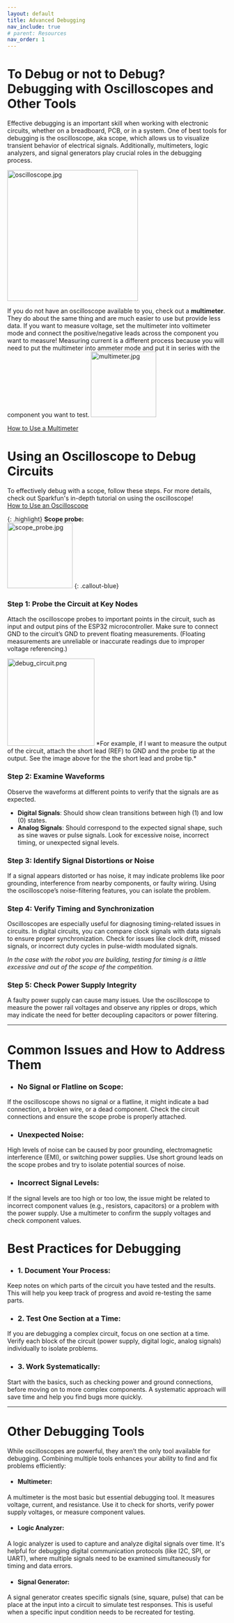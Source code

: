 ```yaml
---
layout: default
title: Advanced Debugging
nav_include: true
# parent: Resources
nav_order: 1
---
```

<!-- tbh how relevant is oscilloscopes for robotathon lol -->
# To Debug or not to Debug? Debugging with Oscilloscopes and Other Tools
Effective debugging is an important skill when working with electronic circuits, whether on a breadboard, PCB, or in a system. One of best tools for debugging is the oscilloscope, aka scope, which allows us to visualize transient behavior of electrical signals. Additionally, multimeters, logic analyzers, and signal generators play crucial roles in the debugging process.

<img src="{{ '/_assets/images/oscilloscope.jpg' | prepend: site.baseurl }}" alt="oscilloscope.jpg" width=300 height=300>

If you do not have an oscilloscope available to you, check out a **multimeter**. They do about the same thing and are much easier to use but provide less data. If you want to measure voltage, set the multimeter into voltimeter mode and connect the positive/negative leads across the component you want to measure! Measuring current is a different process because you will need to put the multimeter into ammeter mode and put it in series with the component you want to test. 
<img src="{{ '/_assets/images/multimeter.jpg' | prepend: site.baseurl }}" alt="multimeter.jpg" width=150 height=150>

[How to Use a Multimeter](https://www.electronicshub.org/how-to-use-a-multimeter/)

# Using an Oscilloscope to Debug Circuits
To effectively debug with a scope, follow these steps. For more details, check out Sparkfun's in-depth tutorial on using the oscilloscope!  
[How to Use an Oscilloscope](https://learn.sparkfun.com/tutorials/how-to-use-an-oscilloscope/all)

{: .highlight}
**Scope probe:**  
<img src="{{ '/_assets/images/scope_probe.jpg' | prepend: site.baseurl }}" alt="scope_probe.jpg" width=150 height=150>
{: .callout-blue}

### Step 1: Probe the Circuit at Key Nodes
Attach the oscilloscope probes to important points in the circuit, such as input and output pins of the ESP32 microcontroller. Make sure to connect GND to the circuit’s GND to prevent floating measurements. (Floating measurements are unreliable or inaccurate readings due to improper voltage referencing.)

<img src="{{ '/_assets/images/debug_circuit.png' | prepend: site.baseurl }}" alt="debug_circuit.png" width=200 height=200>  
*For example, if I want to measure the output of the circuit, attach the short lead (REF) to GND and the probe tip at the output. See the image above for the the short lead and probe tip.*

### Step 2: Examine Waveforms
Observe the waveforms at different points to verify that the signals are as expected.

 - **Digital Signals**: Should show clean transitions between high (1) and low (0) states.
 - **Analog Signals**: Should correspond to the expected signal shape, such as sine waves or pulse signals. Look for excessive noise, incorrect timing, or unexpected signal levels.

### Step 3: Identify Signal Distortions or Noise
If a signal appears distorted or has noise, it may indicate problems like poor grounding, interference from nearby components, or faulty wiring. Using the oscilloscope’s noise-filtering features, you can isolate the problem.

### Step 4: Verify Timing and Synchronization
Oscilloscopes are especially useful for diagnosing timing-related issues in circuits. In digital circuits, you can compare clock signals with data signals to ensure proper synchronization. Check for issues like clock drift, missed signals, or incorrect duty cycles in pulse-width modulated signals. 

*In the case with the robot you are building, testing for timing is a little excessive and out of the scope of the competition.*

### Step 5: Check Power Supply Integrity
A faulty power supply can cause many issues. Use the oscilloscope to measure the power rail voltages and observe any ripples or drops, which may indicate the need for better decoupling capacitors or power filtering.

---

# Common Issues and How to Address Them
- ### No Signal or Flatline on Scope:
If the oscilloscope shows no signal or a flatline, it might indicate a bad connection, a broken wire, or a dead component. Check the circuit connections and ensure the scope probe is properly attached.

- ### Unexpected Noise:
High levels of noise can be caused by poor grounding, electromagnetic interference (EMI), or switching power supplies. Use short ground leads on the scope probes and try to isolate potential sources of noise.

- ### Incorrect Signal Levels:
If the signal levels are too high or too low, the issue might be related to incorrect component values (e.g., resistors, capacitors) or a problem with the power supply. Use a multimeter to confirm the supply voltages and check component values.


# Best Practices for Debugging
- ### 1. Document Your Process:
Keep notes on which parts of the circuit you have tested and the results. This will help you keep track of progress and avoid re-testing the same parts.

- ### 2. Test One Section at a Time:
If you are debugging a complex circuit, focus on one section at a time. Verify each block of the circuit (power supply, digital logic, analog signals) individually to isolate problems.

- ### 3. Work Systematically:
Start with the basics, such as checking power and ground connections, before moving on to more complex components. A systematic approach will save time and help you find bugs more quickly.

---

# Other Debugging Tools
While oscilloscopes are powerful, they aren’t the only tool available for debugging. Combining multiple tools enhances your ability to find and fix problems efficiently:

- #### Multimeter:
A multimeter is the most basic but essential debugging tool. It measures voltage, current, and resistance. Use it to check for shorts, verify power supply voltages, or measure component values.

- #### Logic Analyzer:
A logic analyzer is used to capture and analyze digital signals over time. It's helpful for debugging digital communication protocols (like I2C, SPI, or UART), where multiple signals need to be examined simultaneously for timing and data errors.

- #### Signal Generator:
A signal generator creates specific signals (sine, square, pulse) that can be place at the input into a circuit to simulate test responses. This is useful when a specific input condition needs to be recreated for testing.
